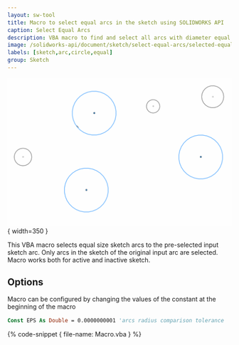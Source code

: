 ```yaml
---
layout: sw-tool
title: Macro to select equal arcs in the sketch using SOLIDWORKS API
caption: Select Equal Arcs
description: VBA macro to find and select all arcs with diameter equal to the input arc using SOLIDWORKS API
image: /solidworks-api/document/sketch/select-equal-arcs/selected-equal-arcs.png
labels: [sketch,arc,circle,equal]
group: Sketch
---
```

![Equal arcs selected in the sketch](selected-equal-arcs.png){ width=350 }

This VBA macro selects equal size sketch arcs to the pre-selected input sketch arc. Only arcs in the sketch of the original input arc are selected. Macro works both for active and inactive sketch.

## Options

Macro can be configured by changing the values of the constant at the beginning of the macro

~~~ vb
Const EPS As Double = 0.0000000001 'arcs radius comparison tolerance
~~~

{% code-snippet { file-name: Macro.vba } %}